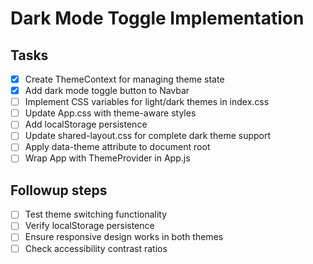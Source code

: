 # Dark Mode Toggle Implementation

## Tasks
- [x] Create ThemeContext for managing theme state
- [x] Add dark mode toggle button to Navbar
- [ ] Implement CSS variables for light/dark themes in index.css
- [ ] Update App.css with theme-aware styles
- [ ] Add localStorage persistence
- [ ] Update shared-layout.css for complete dark theme support
- [ ] Apply data-theme attribute to document root
- [ ] Wrap App with ThemeProvider in App.js

## Followup steps
- [ ] Test theme switching functionality
- [ ] Verify localStorage persistence
- [ ] Ensure responsive design works in both themes
- [ ] Check accessibility contrast ratios
